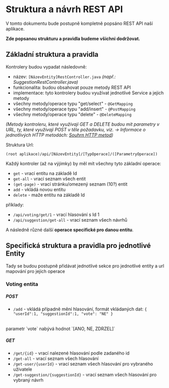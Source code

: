 # Struktura a návrh REST API

V tomto dokumentu bude postupně kompletně popsáno REST API naší aplikace.

**Zde popsanou strukturu a pravidla budeme všichni dodržovat.**

## Základní struktura a pravidla

Kontrolery budou vypadat následovně:
- název: `[NázevEntity]RestController.java` _(např.: SuggestionRestController.java)_
- funkcionalita: budou obsahovat pouze metody REST API
- implementace: tyto kontrolery budou využívat jednotlivé Service a jejich metody
- všechny metody/operace typu "get/select" - `@GetMapping`
- všechny metody/operace typu "add/insert" - `@PostMapping`
- všechny metody/operace typu "delete" - `@DeleteMapping`

_(Metody kontroleru, které využívají GET a DELETE budou mít parametry v URL, ty, které využívají POST v těle požadavku, viz. -> Informace o jednotlivých HTTP metodách: [Souhrn HTTP metod](https://en.wikipedia.org/wiki/Hypertext_Transfer_Protocol#Summary_table))_

Struktura Url:

`(root aplikace)/api/[NázevEntity]/[TypOperace]/([ParametryOperace])`

Každý kontroler (až na výjimky) by  měl mít všechny tyto základní operace:
- `get` - vrací entitu na základě Id
- `get-all` - vrací seznam všech entit
- `(get-page)` - vrací stránku/omezený seznam (10?) entit
- `add` - vkládá novou entitu
- `delete` - maže entitu na základě Id

příklady:
- `/api/voting/get/1` - vrací hlasování s Id 1
- `/api/suggestion/get-all` - vrací seznam všech návrhů

A následně různé další **operace specifické pro danou entitu**.

## Specifická struktura a pravidla pro jednotlivé Entity

Tady se budou postupně přidávat jednotlivé sekce pro jednotlivé entity a url mapování pro jejich operace

### Voting entita

##### POST
- `/add` - vkládá případně mění hlasování, 
formát vkládaných dat:
`{
 	"userId":1,
 	"suggestionId":1,
 	"vote": "NE"
 }`
 <br />
 parametr `vote` nabývá hodnot `[ANO, NE, ZDRZEL]`
 
##### GET
- `/get/{id}` - vrací nalezené hlasování podle zadaného id
- `/get-all` - vrací seznam všech hlasování
- `/get-user/{userId}` - vrací seznam všech hlasování pro vybraného uživatele
- `/get-suggestion/{suggestionId}` - vrací seznam všech hlasování pro vybraný návrh
